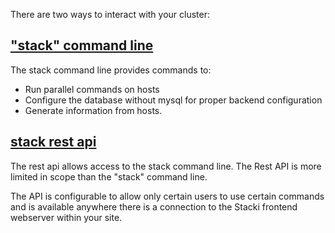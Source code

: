 There are two ways to interact with your cluster:

## ["stack" command line](Command-Line)

The stack command line provides commands to:
* Run parallel commands on hosts
* Configure the database without mysql for proper backend configuration
* Generate information from hosts.


## [stack rest api](Stacki-Rest)

The rest api allows access to the stack command line. The Rest API is more limited in scope than the "stack" command line.

The API is configurable to allow only certain users to use certain commands and is available anywhere there is a connection to the Stacki frontend webserver within your site.
